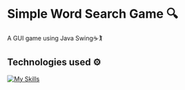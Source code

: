 # Simple Word Search Game 🔍

A GUI game using Java Swing☕🏌️

## Technologies used ⚙️
[![My Skills](https://skillicons.dev/icons?i=java)](https://skillicons.dev)
